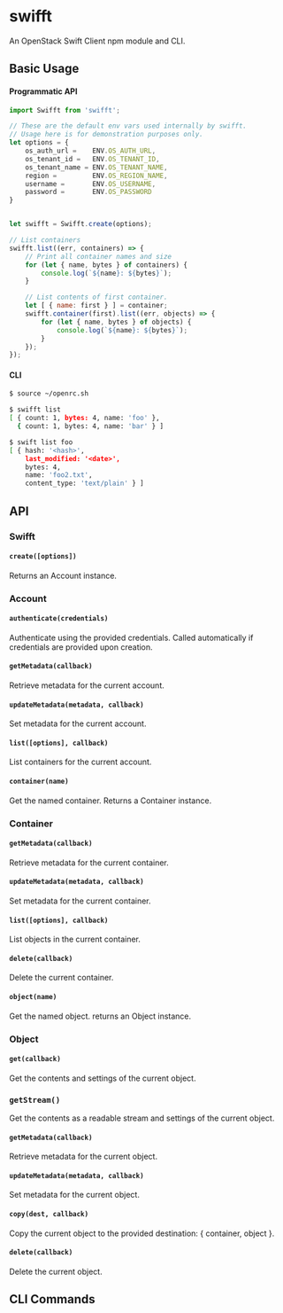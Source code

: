 swifft
======
An OpenStack Swift Client npm module and CLI.

## Basic Usage
#### Programmatic API
```js
import Swifft from 'swifft';

// These are the default env vars used internally by swifft.
// Usage here is for demonstration purposes only.
let options = {
    os_auth_url =    ENV.OS_AUTH_URL,
    os_tenant_id =   ENV.OS_TENANT_ID,
    os_tenant_name = ENV.OS_TENANT_NAME,
    region =         ENV.OS_REGION_NAME,
    username =       ENV.OS_USERNAME,
    password =       ENV.OS_PASSWORD
}


let swifft = Swifft.create(options);

// List containers
swifft.list((err, containers) => {
    // Print all container names and size
    for (let { name, bytes } of containers) {
        console.log(`${name}: ${bytes}`);
    }

    // List contents of first container.
    let [ { name: first } ] = container;
    swifft.container(first).list((err, objects) => {
        for (let { name, bytes } of objects) {
            console.log(`${name}: ${bytes}`);
        }
    });
});
```

#### CLI
```bash
$ source ~/openrc.sh

$ swifft list
[ { count: 1, bytes: 4, name: 'foo' },
  { count: 1, bytes: 4, name: 'bar' } ]

$ swift list foo
[ { hash: '<hash>',
    last_modified: '<date>',
    bytes: 4,
    name: 'foo2.txt',
    content_type: 'text/plain' } ]
```


## API
### Swifft
#### `create([options])`
Returns an Account instance.

### Account
#### `authenticate(credentials)`
Authenticate using the provided credentials. Called automatically if credentials
are provided upon creation.

#### `getMetadata(callback)`
Retrieve metadata for the current account.

#### `updateMetadata(metadata, callback)`
Set metadata for the current account.

#### `list([options], callback)`
List containers for the current account.

#### `container(name)`
Get the named container. Returns a Container instance.


### Container
#### `getMetadata(callback)`
Retrieve metadata for the current container.

#### `updateMetadata(metadata, callback)`
Set metadata for the current container.

#### `list([options], callback)`
List objects in the current container.

#### `delete(callback)`
Delete the current container.

#### `object(name)`
Get the named object. returns an Object instance.


### Object
#### `get(callback)`
Get the contents and settings of the current object.

### `getStream()`
Get the contents as a readable stream and settings of the current object.

#### `getMetadata(callback)`
Retrieve metadata for the current object.

#### `updateMetadata(metadata, callback)`
Set metadata for the current object.

#### `copy(dest, callback)`
Copy the current object to the provided destination: { container, object }.

#### `delete(callback)`
Delete the current object.


## CLI Commands
